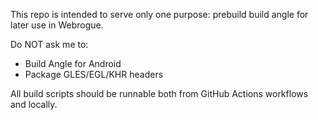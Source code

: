 This repo is intended to serve only one purpose: prebuild build angle for later use in Webrogue.

Do NOT ask me to:
- Build Angle for Android
- Package GLES/EGL/KHR headers

All build scripts should be runnable both from GitHub Actions workflows and locally.

